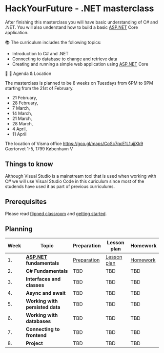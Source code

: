 # HackYourFuture - .NET masterclass

After finishing this masterclass you will have basic understanding of C# and .NET. You will also understand how to build a basic [ASP.NET](http://ASP.NET) Core application.

📚 The curriculum includes the following topics:

- Introduction to C# and .NET
- Connecting to database to change and retrieve data
- Creating and running a simple web application using [ASP.NET](http://ASP.NET) Core

📅 🏬 Agenda & Location

The masterclass is planned to be 8 weeks on Tuesdays from 6PM to 9PM starting from the 21st of February.

- 21 February,
- 28 February,
- 7 March,
- 14 March,
- 21 March,
- 28 March,
- 4 April,
- 11 April

The location of Visma office https://goo.gl/maps/CoSc7qcE1L1ujjXk9
Gærtorvet 1-5, 1799 København V

## Things to know

Although Visual Studio is a mainstream tool that is used when working with C# we will use Visual Studio Code in this curiculum since most of the studends have used it as part of previous curriculums.

## Prerequisites

Please read [flipped classroom](FLIPPED_CLASSROOM.md) and [getting started](getting-started.md).

## Planning

| Week | Topic                                       | Preparation                         | Lesson plan                         | Homework                      |
| ---- | ------------------------------------------- | ----------------------------------- | ----------------------------------- | ----------------------------- |
| 1.   | **[ASP.NET](http://asp.net/) fundamentals** | [Preparation](week1/preparation.md) | [Lesson plan](week1/lesson-plan.md) | [Homework](week1/homework.md) |
| 2.   | **C# Fundamentals**                         | TBD                                 | TBD                                 | TBD                           |
| 3.   | **Interfaces and classes**                  | TBD                                 | TBD                                 | TBD                           |
| 4.   | **Async and await**                         | TBD                                 | TBD                                 | TBD                           |
| 5.   | **Working with persisted data**             | TBD                                 | TBD                                 | TBD                           |
| 6.   | **Working with databases**                  | TBD                                 | TBD                                 | TBD                           |
| 7.   | **Connecting to frontend**                  | TBD                                 | TBD                                 | TBD                           |
| 8.   | **Project**                                 | TBD                                 | TBD                                 | TBD                           |
